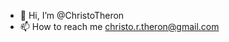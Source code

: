 - 👋 Hi, I’m @ChristoTheron
- 📫 How to reach me christo.r.theron@gmail.com

<!---
ChristoTheron/ChristoTheron is a ✨ special ✨ repository because its `README.md` (this file) appears on your GitHub profile.
You can click the Preview link to take a look at your changes.
--->
